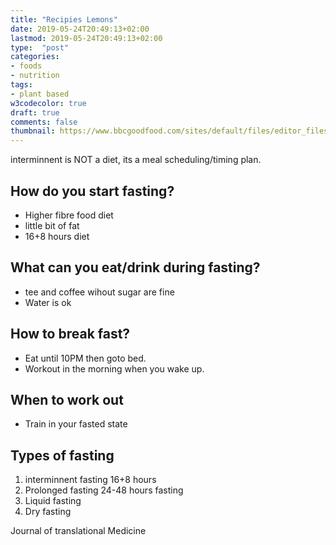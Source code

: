 ```yaml
---
title: "Recipies Lemons"
date: 2019-05-24T20:49:13+02:00
lastmod: 2019-05-24T20:49:13+02:00
type:  "post"
categories:
- foods
- nutrition
tags:
- plant based
w3codecolor: true
draft: true
comments: false
thumbnail: https://www.bbcgoodfood.com/sites/default/files/editor_files/2017/11/plant-based-diet-guide-main-image-700-350.jpg
---
```


interminnent is NOT a diet, its a meal scheduling/timing plan.

## How do you start fasting?

* Higher fibre food diet
* little bit of fat
* 16+8 hours diet

## What can you eat/drink during fasting?

* tee and coffee wihout sugar are fine
* Water is ok

## How to break fast?

* Eat until 10PM then goto bed.
* Workout in the morning when you wake up.

## When to work out

* Train in your fasted state

## Types of fasting

1. interminnent fasting 16+8 hours
2. Prolonged fasting 24-48 hours fasting
3. Liquid fasting
4. Dry fasting

Journal of translational Medicine
